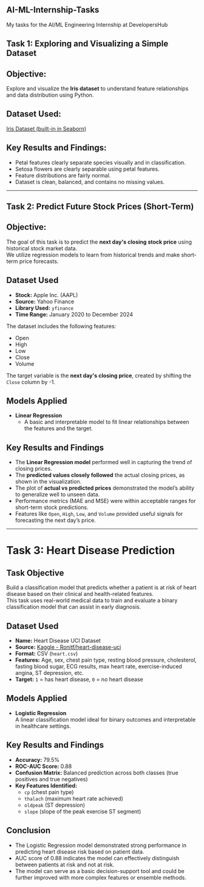 ## AI-ML-Internship-Tasks
 My tasks for the AI/ML Engineering Internship at DevelopersHub

## Task 1: Exploring and Visualizing a Simple Dataset

## Objective:
Explore and visualize the **Iris dataset** to understand feature relationships and data distribution using Python.

## Dataset Used:
[Iris Dataset (built-in in Seaborn)](https://en.wikipedia.org/wiki/Iris_flower_data_set)

## Key Results and Findings:
- Petal features clearly separate species visually and in classification.
- Setosa flowers are clearly separable using petal features.
- Feature distributions are fairly normal.
- Dataset is clean, balanced, and contains no missing values.

-----

## Task 2: Predict Future Stock Prices (Short-Term)

## Objective:

The goal of this task is to predict the **next day's closing stock price** using historical stock market data.  
We utilize regression models to learn from historical trends and make short-term price forecasts.

## Dataset Used

- **Stock:** Apple Inc. (AAPL)
- **Source:** Yahoo Finance
- **Library Used:** `yfinance`
- **Time Range:** January 2020 to December 2024

The dataset includes the following features:
- Open
- High
- Low
- Close
- Volume

The target variable is the **next day's closing price**, created by shifting the `Close` column by -1.

## Models Applied

- **Linear Regression**
  - A basic and interpretable model to fit linear relationships between the features and the target.

## Key Results and Findings

- The **Linear Regression model** performed well in capturing the trend of closing prices.
- The **predicted values closely followed** the actual closing prices, as shown in the visualization.
- The plot of **actual vs predicted prices** demonstrated the model’s ability to generalize well to unseen data.
- Performance metrics (MAE and MSE) were within acceptable ranges for short-term stock predictions.
- Features like `Open`, `High`, `Low`, and `Volume` provided useful signals for forecasting the next day’s price.

-----

# Task 3: Heart Disease Prediction

## Task Objective

Build a classification model that predicts whether a patient is at risk of heart disease based on their clinical and health-related features.  
This task uses real-world medical data to train and evaluate a binary classification model that can assist in early diagnosis.



## Dataset Used

- **Name:** Heart Disease UCI Dataset  
- **Source:** [Kaggle - Ronitf/heart-disease-uci](https://www.kaggle.com/datasets/ronitf/heart-disease-uci)  
- **Format:** CSV (`heart.csv`)  
- **Features:** Age, sex, chest pain type, resting blood pressure, cholesterol, fasting blood sugar, ECG results, max heart rate, exercise-induced angina, ST depression, etc.  
- **Target:** `1` = has heart disease, `0` = no heart disease



## Models Applied

- **Logistic Regression**  
  A linear classification model ideal for binary outcomes and interpretable in healthcare settings.



## Key Results and Findings

- **Accuracy:** 79.5%  
- **ROC-AUC Score:** 0.88  
- **Confusion Matrix:** Balanced prediction across both classes (true positives and true negatives)
- **Key Features Identified:**
  - `cp` (chest pain type)
  - `thalach` (maximum heart rate achieved)
  - `oldpeak` (ST depression)
  - `slope` (slope of the peak exercise ST segment)



## Conclusion

- The Logistic Regression model demonstrated strong performance in predicting heart disease risk based on patient data.
- AUC score of 0.88 indicates the model can effectively distinguish between patients at risk and not at risk.
- The model can serve as a basic decision-support tool and could be further improved with more complex features or ensemble methods.






  


